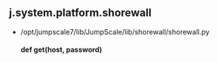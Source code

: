 ## j.system.platform.shorewall

- /opt/jumpscale7/lib/JumpScale/lib/shorewall/shorewall.py

    #### def get(host, password) 
